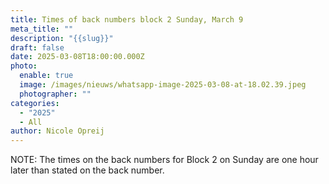 ```yaml
---
title: Times of back numbers block 2 Sunday, March 9
meta_title: ""
description: "{{slug}}"
draft: false
date: 2025-03-08T18:00:00.000Z
photo:
  enable: true
  image: /images/nieuws/whatsapp-image-2025-03-08-at-18.02.39.jpeg
  photographer: ""
categories:
  - "2025"
  - All
author: Nicole Opreij
---
```

NOTE: The times on the back numbers for Block 2 on Sunday are one hour later than stated on the back number.
